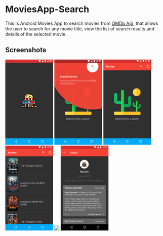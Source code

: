 # MoviesApp-Search

This is Android Movies App to search movies from [OMDb Api](http://www.omdbapi.com/), that allows the user to search for any movie title, view the list of search results and details of the selected movie.

## Screenshots
<img src="https://raw.githubusercontent.com/Kelvao/Movies/master/screenshots/Splash%20Screen.png?raw=true" width="30%"> <img src="https://raw.githubusercontent.com/Kelvao/Movies/master/screenshots/Tutorial.png?raw=true" width="30%"> <img src="https://raw.githubusercontent.com/Kelvao/Movies/master/screenshots/Welcome%20Screen.png?raw=true" width="30%">
<img src="https://raw.githubusercontent.com/Kelvao/Movies/master/screenshots/Search%20Results.png?raw=true" width="30%"> <img src="https://raw.githubusercontent.com/Kelvao/Movies/master/screenshots/Movie%20Details.gif?raw=true" width="30%"> <img src="https://raw.githubusercontent.com/Kelvao/Movies/master/screenshots/About%20Screen.png?raw=true" width="30%">
